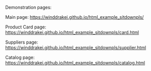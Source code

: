 Demonstration pages:

Main page: https://winddrakei.github.io/html_example_sitdownpls/

Product Card page: https://winddrakei.github.io/html_example_sitdownpls/card.html

Suppliers page: https://winddrakei.github.io/html_example_sitdownpls/supplier.html

Catalog page: https://winddrakei.github.io/html_example_sitdownpls/catalog.html
